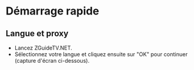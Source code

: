 # Démarrage rapide

## Langue et proxy

- Lancez ZGuideTV.NET.
- Sélectionnez votre langue et cliquez ensuite sur "OK" pour continuer (capture d'écran ci-dessous). 
